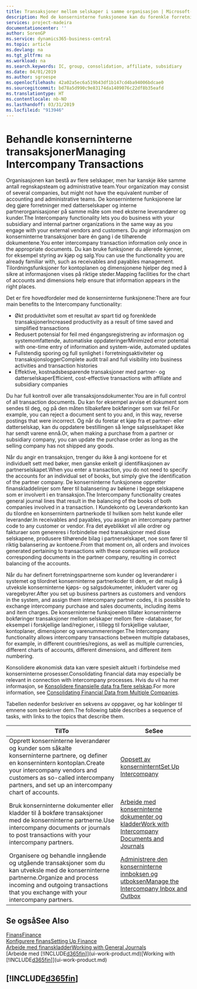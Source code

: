 ```yaml
---
title: Transaksjoner mellom selskaper i samme organisasjon | Microsoft-dokumentasjon
description: Med de konserninterne funksjonene kan du forenkle forretningsprosesser og transaksjoner mellom selskaper i samme organisasjon.
services: project-madeira
documentationcenter: ''
author: SorenGP
ms.service: dynamics365-business-central
ms.topic: article
ms.devlang: na
ms.tgt_pltfrm: na
ms.workload: na
ms.search.keywords: IC, group, consolidation, affiliate, subsidiary
ms.date: 04/01/2019
ms.author: sgroespe
ms.openlocfilehash: 42a02a5ec6a519b43df1b147cd4ba94006bdcae0
ms.sourcegitcommit: bd78a5d990c9e83174da1409076c22df8b35eafd
ms.translationtype: HT
ms.contentlocale: nb-NO
ms.lasthandoff: 03/31/2019
ms.locfileid: "913946"
---
```

# <a name="managing-intercompany-transactions"></a><span data-ttu-id="1cfe3-103">Behandle konserninterne transaksjoner</span><span class="sxs-lookup"><span data-stu-id="1cfe3-103">Managing Intercompany Transactions</span></span>
<span data-ttu-id="1cfe3-104">Organisasjonen kan bestå av flere selskaper, men har kanskje ikke samme antall regnskapsteam og administrative team.</span><span class="sxs-lookup"><span data-stu-id="1cfe3-104">Your organization may consist of several companies, but might not have the equivalent number of accounting and administrative teams.</span></span> <span data-ttu-id="1cfe3-105">De konserninterne funksjonene lar deg gjøre forretninger med datterselskaper og interne partnerorganisasjoner på samme måte som med eksterne leverandører og kunder.</span><span class="sxs-lookup"><span data-stu-id="1cfe3-105">The Intercompany functionality lets you do business with your subsidiary and internal partner organizations in the same way as you engage with your external vendors and customers.</span></span> <span data-ttu-id="1cfe3-106">Du angir informasjon om konserninterne transaksjoner bare én gang i de tilhørende dokumentene.</span><span class="sxs-lookup"><span data-stu-id="1cfe3-106">You enter intercompany transaction information only once in the appropriate documents.</span></span> <span data-ttu-id="1cfe3-107">Du kan bruke funksjoner du allerede kjenner, for eksempel styring av kjøp og salg.</span><span class="sxs-lookup"><span data-stu-id="1cfe3-107">You can use the functionality you are already familiar with, such as receivables and payables management.</span></span> <span data-ttu-id="1cfe3-108">Tilordningsfunksjoner for kontoplanen og dimensjonene hjelper deg med å sikre at informasjonen vises på riktige steder.</span><span class="sxs-lookup"><span data-stu-id="1cfe3-108">Mapping facilities for the chart of accounts and dimensions help ensure that information appears in the right places.</span></span>  

<span data-ttu-id="1cfe3-109">Det er fire hovedfordeler med de konserninterne funksjonene:</span><span class="sxs-lookup"><span data-stu-id="1cfe3-109">There are four main benefits to the Intercompany functionality:</span></span>  

- <span data-ttu-id="1cfe3-110">Økt produktivitet som et resultat av spart tid og forenklede transaksjoner</span><span class="sxs-lookup"><span data-stu-id="1cfe3-110">Increased productivity as a result of time saved and simplified transactions</span></span>  
- <span data-ttu-id="1cfe3-111">Redusert potensial for feil med éngangsregistrering av informasjon og systemomfattende, automatiske oppdateringer</span><span class="sxs-lookup"><span data-stu-id="1cfe3-111">Minimized error potential with one-time entry of information and system-wide, automated updates</span></span>  
- <span data-ttu-id="1cfe3-112">Fullstendig sporing og full synlighet i forretningsaktiviteter og transaksjonslogger</span><span class="sxs-lookup"><span data-stu-id="1cfe3-112">Complete audit trail and full visibility into business activities and transaction histories</span></span>  
- <span data-ttu-id="1cfe3-113">Effektive, kostnadsbesparende transaksjoner med partner- og datterselskaper</span><span class="sxs-lookup"><span data-stu-id="1cfe3-113">Efficient, cost-effective transactions with affiliate and subsidiary companies</span></span>  

<span data-ttu-id="1cfe3-114">Du har full kontroll over alle transaksjonsdokumenter.</span><span class="sxs-lookup"><span data-stu-id="1cfe3-114">You are in full control of all transaction documents.</span></span> <span data-ttu-id="1cfe3-115">Du kan for eksempel avvise et dokument som sendes til deg, og på den måten tilbakeføre bokføringer som var feil.</span><span class="sxs-lookup"><span data-stu-id="1cfe3-115">For example, you can reject a document sent to you and, in this way, reverse postings that were incorrect.</span></span> <span data-ttu-id="1cfe3-116">Og når du foretar et kjøp fra et partner- eller datterselskap, kan du oppdatere bestillingen så lenge salgsselskapet ikke har sendt varene ennå.</span><span class="sxs-lookup"><span data-stu-id="1cfe3-116">Or, when making a purchase from a partner or subsidiary company, you can update the purchase order as long as the selling company has not shipped any goods.</span></span>  

<span data-ttu-id="1cfe3-117">Når du angir en transaksjon, trenger du ikke å angi kontoene for et individuelt sett med bøker, men ganske enkelt gi identifikasjonen av partnerselskapet.</span><span class="sxs-lookup"><span data-stu-id="1cfe3-117">When you enter a transaction, you do not need to specify the accounts for an individual set of books, but simply give the identification of the partner company.</span></span> <span data-ttu-id="1cfe3-118">De konserninterne funksjonene oppretter finanskladdelinjer som fører til balansering av bøkene i begge selskapene som er involvert i en transaksjon.</span><span class="sxs-lookup"><span data-stu-id="1cfe3-118">The Intercompany functionality creates general journal lines that result in the balancing of the books of both companies involved in a transaction.</span></span> <span data-ttu-id="1cfe3-119">I Kundekonto og Leverandørkonto kan du tilordne en konsernintern partnerkode til hvilken som helst kunde eller leverandør.</span><span class="sxs-lookup"><span data-stu-id="1cfe3-119">In receivables and payables, you assign an intercompany partner code to any customer or vendor.</span></span> <span data-ttu-id="1cfe3-120">Fra det øyeblikket vil alle ordrer og fakturaer som genereres i forbindelse med transaksjoner med disse selskapene, produsere tilhørende bilag i partnerselskapet, noe som fører til riktig balansering av kontoene.</span><span class="sxs-lookup"><span data-stu-id="1cfe3-120">From that moment on, all orders and invoices generated pertaining to transactions with these companies will produce corresponding documents in the partner company, resulting in correct balancing of the accounts.</span></span>  

 <span data-ttu-id="1cfe3-121">Når du har definert forretningspartnerne som kunder og leverandører i systemet og tilordnet konserninterne partnerkoder til dem, er det mulig å utveksle konserninterne kjøps- og salgsdokumenter, inkludert varer og varegebyrer.</span><span class="sxs-lookup"><span data-stu-id="1cfe3-121">After you set up business partners as customers and vendors in the system, and assign them intercompany partner codes, it is possible to exchange intercompany purchase and sales documents, including items and item charges.</span></span> <span data-ttu-id="1cfe3-122">De konserninterne funksjoenen tillater konserninterne bokføringer transaksjoner mellom selskaper mellom flere -databaser, for eksempel i forskjellige land/regioner, i tillegg til forskjellige valutaer, kontoplaner, dimensjoner og varenummereringer.</span><span class="sxs-lookup"><span data-stu-id="1cfe3-122">The Intercompany functionality allows intercompany transactions between multiple databases, for example, in different countries/regions, as well as multiple currencies, different charts of accounts, different dimensions, and different item numbering.</span></span>  

<span data-ttu-id="1cfe3-123">Konsolidere økonomisk data kan være spesielt aktuelt i forbindelse med konserninterne prosesser.</span><span class="sxs-lookup"><span data-stu-id="1cfe3-123">Consolidating financial data may especially be relevant in connection with intercompany processes.</span></span> <span data-ttu-id="1cfe3-124">Hvis du vil ha mer informasjon, se [Konsolidere finansielle data fra flere selskap](finance-consolidated-company-reporting.md).</span><span class="sxs-lookup"><span data-stu-id="1cfe3-124">For more information, see [Consolidating Financial Data from Multiple Companies](finance-consolidated-company-reporting.md).</span></span>

<span data-ttu-id="1cfe3-125">Tabellen nedenfor beskriver en sekvens av oppgaver, og har koblinger til emnene som beskriver dem.</span><span class="sxs-lookup"><span data-stu-id="1cfe3-125">The following table describes a sequence of tasks, with links to the topics that describe them.</span></span>

 |<span data-ttu-id="1cfe3-126">Til</span><span class="sxs-lookup"><span data-stu-id="1cfe3-126">To</span></span> |<span data-ttu-id="1cfe3-127">Se</span><span class="sxs-lookup"><span data-stu-id="1cfe3-127">See</span></span>|
 |---|---|
 |<span data-ttu-id="1cfe3-128">Opprett konserninterne leverandører og kunder som såkalte konserninterne partnere, og definer en konsernintern kontoplan.</span><span class="sxs-lookup"><span data-stu-id="1cfe3-128">Create your intercompany vendors and customers as so-called intercompany partners, and set up an intercompany chart of accounts.</span></span>|[<span data-ttu-id="1cfe3-129">Oppsett av konserninternt</span><span class="sxs-lookup"><span data-stu-id="1cfe3-129">Set Up Intercompany</span></span>](intercompany-how-setup.md)|
 |<span data-ttu-id="1cfe3-130">Bruk konserninterne dokumenter eller kladder til å bokføre transaksjoner med de konserninterne partnerne.</span><span class="sxs-lookup"><span data-stu-id="1cfe3-130">Use intercompany documents or journals to post transactions with your intercompany partners.</span></span>|[<span data-ttu-id="1cfe3-131">Arbeide med konserninterne dokumenter og kladder</span><span class="sxs-lookup"><span data-stu-id="1cfe3-131">Work with Intercompany Documents and Journals</span></span>](intercompany-how-work-documents-journals.md)|
 |<span data-ttu-id="1cfe3-132">Organisere og behandle inngående og utgående transaksjoner som du kan utveksle med de konserninterne partnerne.</span><span class="sxs-lookup"><span data-stu-id="1cfe3-132">Organize and process incoming and outgoing transactions that you exchange with your intercompany partners.</span></span>|[<span data-ttu-id="1cfe3-133">Administrere den konserninterne innboksen og utboksen</span><span class="sxs-lookup"><span data-stu-id="1cfe3-133">Manage the Intercompany Inbox and Outbox</span></span>](intercompany-how-manage-intercompany-inbox.md)|

## <a name="see-also"></a><span data-ttu-id="1cfe3-134">Se også</span><span class="sxs-lookup"><span data-stu-id="1cfe3-134">See Also</span></span>
[<span data-ttu-id="1cfe3-135">Finans</span><span class="sxs-lookup"><span data-stu-id="1cfe3-135">Finance</span></span>](finance.md)  
[<span data-ttu-id="1cfe3-136">Konfigurere finans</span><span class="sxs-lookup"><span data-stu-id="1cfe3-136">Setting Up Finance</span></span>](finance-setup-finance.md)  
[<span data-ttu-id="1cfe3-137">Arbeide med finanskladder</span><span class="sxs-lookup"><span data-stu-id="1cfe3-137">Working with General Journals</span></span>](ui-work-general-journals.md)  
<span data-ttu-id="1cfe3-138">[Arbeide med [!INCLUDE[d365fin](includes/d365fin_md.md)]](ui-work-product.md)</span><span class="sxs-lookup"><span data-stu-id="1cfe3-138">[Working with [!INCLUDE[d365fin](includes/d365fin_md.md)]](ui-work-product.md)</span></span>

## [!INCLUDE[d365fin](includes/free_trial_md.md)]  
